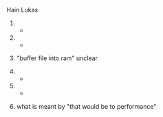Hain Lukas

1) -

2) -

3) "buffer file into ram" unclear

4) -

5) -

6) what is meant by "that would be to performance"
